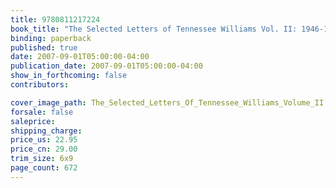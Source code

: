 ```yaml
---
title: 9780811217224
book_title: "The Selected Letters of Tennessee Williams Vol. II: 1946-1957"
binding: paperback
published: true
date: 2007-09-01T05:00:00-04:00
publication_date: 2007-09-01T05:00:00-04:00
show_in_forthcoming: false
contributors:

cover_image_path: The_Selected_Letters_Of_Tennessee_Williams_Volume_II.jpg
forsale: false
saleprice:
shipping_charge:
price_us: 22.95
price_cn: 29.00
trim_size: 6x9
page_count: 672
---
```


